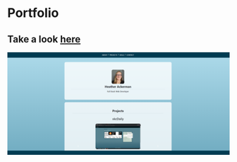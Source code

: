 # Portfolio

## Take a look <a href="https://protected-retreat-42283.herokuapp.com/">here</a>

<img src="./src/assets/portfolio.png">